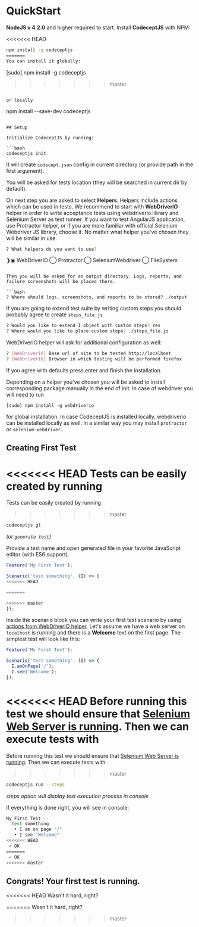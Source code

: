 # QuickStart

**NodeJS v 4.2.0** and higher required to start.
Install **CodeceptJS** with NPM:

<<<<<<< HEAD
```bash
npm install -g codeceptjs
=======
You can install it globally:

```
[sudo] npm install -g codeceptjs
>>>>>>> master
```

or locally

```
npm install --save-dev codeceptjs
```

## Setup

Initialize CodeceptJS by running:

```bash
codeceptjs init
```

It will create `codecept.json` config in current directory (or provide path in the first argument).

You will be asked for tests location (they will be searched in current dir by default).

On next step you are asked to select **Helpers**. Helpers include actions which can be used in tests.
We recommend to start with **WebDriverIO** helper in order to write acceptance tests using webdriverio library and Selenium Server as test runner.
If you want to test AngularJS application, use Protractor helper, or if you are more familiar with official Selenium Webdriver JS library, choose it.
No matter what helper you've chosen they will be similar in use.

```bash
? What helpers do you want to use?
```
❯◉ WebDriverIO
 ◯ Protractor
 ◯ SeleniumWebdriver
 ◯ FileSystem
```

Then you will be asked for an output directory. Logs, reports, and failure screenshots will be placed there.

```bash
? Where should logs, screenshots, and reports to be stored? ./output
```

If you are going to extend test suite by writing custom steps you should probably agree to create `steps_file.js`

```bash
? Would you like to extend I object with custom steps? Yes
? Where would you like to place custom steps? ./steps_file.js
```

WebDriverIO helper will ask for additional configuration as well:

```bash
? [WebDriverIO] Base url of site to be tested http://localhost
? [WebDriverIO] Browser in which testing will be performed firefox
```

If you agree with defaults press enter and finish the installation.

Depending on a helper you've chosen you will be asked to install corresponding package manually in the end of init.
In case of webdriver you will need to run

```
[sudo] npm install -g webdriverio
```

for global installation. In case CodeceptJS is installed locally, webdriverio can be installed locally as well.
In a similar way you may install `protractor` or `selenium-webdriver`.

## Creating First Test

<<<<<<< HEAD
Tests can be easily created by running
=======
Tests can be easily created by running
>>>>>>> master

```bash
codeceptjs gt
```

*(or `generate test`)*

Provide a test name and open generated file in your favorite JavaScript editor (with ES6 support).

```js
Feature('My First Test');

Scenario('test something', (I) => {
<<<<<<< HEAD

=======

>>>>>>> master
});
```

Inside the scenario block you can write your first test scenario by using [actions from WebDriverIO helper](/helpers/WebDriverIO/). Let's assume we have a web server on `localhost` is running and there is a **Welcome** text on the first page. The simplest test will look like this:

```js
Feature('My First Test');

Scenario('test something', (I) => {
  I.amOnPage('/');
  I.see('Welcome');
});
```

<<<<<<< HEAD
Before running this test we should ensure that [Selenium Web Server is running](/helpers/WebDriverIO/#selenium-installation). Then we can execute tests with
=======
Before running this test we should ensure that [Selenium Web Server is running](/helpers/WebDriverIO/#selenium-installation). Then we can execute tests with
>>>>>>> master

```bash
codeceptjs run --steps
```

*steps option will display test execution process in console*

If everything is done right, you will see in console:

```bash
My First Test --
  test something
   • I am on page "/"
   • I see "Welcome"
<<<<<<< HEAD
 ✓ OK
=======
 ✓ OK
>>>>>>> master
```

## Congrats! Your first test is running.

<<<<<<< HEAD
Wasn't it hard, right?

=======
Wasn't it hard, right?
>>>>>>> master

